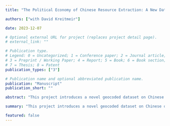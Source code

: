 ```yaml
---
title: "The Political Economy of Chinese Resource Extraction: A New Dataset"

authors: ["with David Kreitmeir"]

date: 2023-12-07

# Optional external URL for project (replaces project detail page).
# external_link: ""

# Publication type.
# Legend: 0 = Uncategorized; 1 = Conference paper; 2 = Journal article;
# 3 = Preprint / Working Paper; 4 = Report; 5 = Book; 6 = Book section;
# 7 = Thesis; 8 = Patent
publication_types: ["3"]

# Publication name and optional abbreviated publication name.
publication: "Manuscript"
publication_short: ""

abstract: "This project introduces a novel geocoded dataset on Chinese overseas mining and exploration projects. We construct a firm-commodity-mine level dataset by 1) identifying the set of overseas mining projects from official records from the Chinese Ministry of Commerce website, 2) coding their geolocation, project owners, and commodities, and 3) linking the project owners to administrative firm-level datasets from China, including firm-commodity-year level customs records. The result is the most comprehensive and granular dataset on Chinese overseas mining projects to date, allowing us to provide new empirical insights into the process behind China’s mining investments and their economic and social impact in the host countries."

summary: "This project introduces a novel geocoded dataset on Chinese overseas mining and exploration projects. We construct a firm-commodity-mine level dataset by 1) identifying the set of overseas mining projects from official records from the Chinese Ministry of Commerce website, 2) coding their geolocation, project owners, and commodities, and 3) linking the project owners to administrative firm-level datasets from China, including firm-commodity-year level customs records. The result is the most comprehensive and granular dataset on Chinese overseas mining projects to date, allowing us to provide new empirical insights into the process behind China’s mining investments and their economic and social impact in the host countries."

featured: false
---
```

